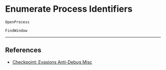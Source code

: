 # Enumerate Process Identifiers

```
OpenProcess

FindWindow
```

---
## References

- [Checkpoint: Evasions Anti-Debug Misc](https://evasions.checkpoint.com/src/Anti-Debug/techniques/misc.html)